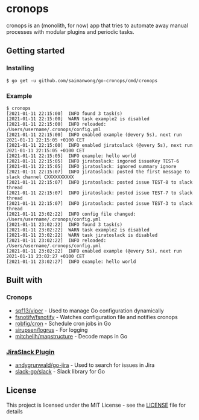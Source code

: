 # cronops

cronops is an (monolith, for now) app that tries to automate away manual processes with modular plugins and periodic tasks.

## Getting started

### Installing

```
$ go get -u github.com/saimanwong/go-cronops/cmd/cronops
```

### Example

```
$ cronops
[2021-01-11 22:15:00]  INFO found 3 task(s)
[2021-01-11 22:15:00]  WARN task example2 is disabled
[2021-01-11 22:15:00]  INFO reloaded: /Users/username/.cronops/config.yml
[2021-01-11 22:15:00]  INFO enabled example (@every 5s), next run 2021-01-11 22:15:05 +0100 CET
[2021-01-11 22:15:00]  INFO enabled jiratoslack (@every 5s), next run 2021-01-11 22:15:05 +0100 CET
[2021-01-11 22:15:05]  INFO example: hello world
[2021-01-11 22:15:05]  INFO jiratoslack: ingored issueKey TEST-6
[2021-01-11 22:15:05]  INFO jiratoslack: ignored summary ignore
[2021-01-11 22:15:07]  INFO jiratoslack: posted the first message to slack channel CXXXXXXXXXX
[2021-01-11 22:15:07]  INFO jiratoslack: posted issue TEST-8 to slack thread
[2021-01-11 22:15:07]  INFO jiratoslack: posted issue TEST-7 to slack thread
[2021-01-11 22:15:07]  INFO jiratoslack: posted issue TEST-3 to slack thread
[2021-01-11 23:02:22]  INFO config file changed: /Users/username/.cronops/config.yml
[2021-01-11 23:02:22]  INFO found 3 task(s)
[2021-01-11 23:02:22]  WARN task example2 is disabled
[2021-01-11 23:02:22]  WARN task jiratoslack is disabled
[2021-01-11 23:02:22]  INFO reloaded: /Users/username/.cronops/config.yml
[2021-01-11 23:02:22]  INFO enabled example (@every 5s), next run 2021-01-11 23:02:27 +0100 CET
[2021-01-11 23:02:27]  INFO example: hello world
```

## Built with

### Cronops

* [spf13/viper](https://github.com/spf13/viper) - Used to manage Go configuration dynamically
* [fsnotify/fsnotify](github.com/fsnotify/fsnotify) - Watches configuration file and notifies cronops
* [robfig/cron](https://github.com/robfig/cron) - Schedule cron jobs in Go
* [sirupsen/logrus](github.com/sirupsen/logrus) - For logging
* [mitchellh/mapstructure](github.com/mitchellh/mapstructure) - Decode maps in Go

### [JiraSlack Plugin](internal/plugin/jiraslack)

* [andygrunwald/go-jira](https://github.com/andygrunwald/go-jira) - Used to search for issues in Jira
* [slack-go/slack](https://github.com/slack-go/slack) - Slack library for Go

## License

This project is licensed under the MIT License - see the [LICENSE](LICENSE) file for details
